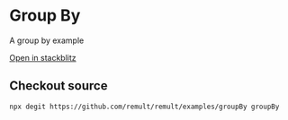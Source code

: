 # Group By

A group by example

[Open in stackblitz](https://stackblitz.com/github/remult/remult/tree/main/examples/groupBy)

## Checkout source

```sh
npx degit https://github.com/remult/remult/examples/groupBy groupBy
```
